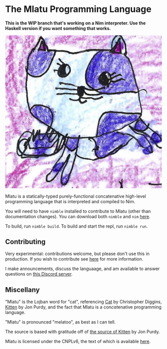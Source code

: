 # The Mlatu Programming Language

**This is the WIP branch that's working on a Nim interpreter. Use the Haskell version if you want something that works.**

![Mlatu logo](/logo.jpg)

Mlatu is a statically-typed purely-functional concatenative high-level programming language that is interpreted and compiled to Nim.

You will need to have `nimble` installed to contribute to Mlatu (other than documentation changes). You can download both `nimble` and `nim` [here](https://nim-lang.org/install.html).

To build, run `nimble build`.
To build and start the repl, run `nimble run`.
## Contributing

Very experimental: contributions welcome, but please don't use this in production. If you wish to contribute see [here](/CONTRIBUTING.md) for more information.

I make announcements, discuss the languaage, and am available to answer questions on [this Discord server](https://discord.gg/qNQV6nnAZj).

## Miscellany

"Mlatu" is the Lojban word for "cat", referencing [Cat](https://github.com/cdiggins/cat-language) by Christopher Diggins, [Kitten](https://kittenlang.org/) by Jon Purdy, and the fact that Mlatu is a con*cat*enative programming language.

"Mlatu" is pronounced "melatoo", as best as I can tell.

The source is based with gratitude off of [the source of Kitten](https://github.com/evincarofautumn/kitten) by Jon Purdy.

Mlatu is licensed under the CNPLv6, the text of which is available [here](LICENSE).
